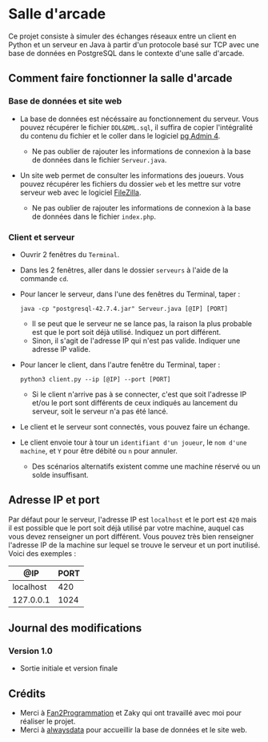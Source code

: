 # Salle d'arcade

Ce projet consiste à simuler des échanges réseaux entre un client en Python et un serveur en Java à partir d'un protocole basé sur TCP avec une base de données en PostgreSQL dans le contexte d'une salle d'arcade.

## Comment faire fonctionner la salle d'arcade

### Base de données et site web

- La base de données est nécéssaire au fonctionnement du serveur. Vous pouvez récupérer le fichier `DDL&DML.sql`, il suffira de copier l'intégralité du contenu du fichier et le coller dans le logiciel [pg Admin 4](https://www.pgadmin.org). 
    - Ne pas oublier de rajouter les informations de connexion à la base de données dans le fichier `Serveur.java`.
 
- Un site web permet de consulter les informations des joueurs. Vous pouvez récupérer les fichiers du dossier `web` et les mettre sur votre serveur web avec le logiciel [FileZilla](https://filezilla-project.org).
    - Ne pas oublier de rajouter les informations de connexion à la base de données dans le fichier `index.php`.

### Client et serveur

- Ouvrir 2 fenêtres du `Terminal`.
- Dans les 2 fenêtres, aller dans le dossier `serveurs` à l'aide de la commande `cd`.
- Pour lancer le serveur, dans l'une des fenêtres du Terminal, taper :
  ```
  java -cp "postgresql-42.7.4.jar" Serveur.java [@IP] [PORT]
  ```

    - Il se peut que le serveur ne se lance pas, la raison la plus probable est que le port soit déjà utilisé. Indiquez un port différent.
    - Sinon, il s'agit de l'adresse IP qui n'est pas valide. Indiquer une adresse IP valide.
- Pour lancer le client, dans l'autre fenêtre du Terminal, taper :
  ```
  python3 client.py --ip [@IP] --port [PORT]
  ```

    - Si le client n'arrive pas à se connecter, c'est que soit l'adresse IP et/ou le port sont différents de ceux indiqués au lancement du serveur, soit le serveur n'a pas été lancé.
- Le client et le serveur sont connectés, vous pouvez faire un échange.
- Le client envoie tour à tour un `identifiant d'un joueur`, le `nom d'une machine`, et `Y` pour être débité ou `n` pour annuler.
    - Des scénarios alternatifs existent comme une machine réservé ou un solde insuffisant.

## Adresse IP et port

Par défaut pour le serveur, l'adresse IP est `localhost` et le port est `420` mais il est possible que le port soit déjà utilisé par votre machine, auquel cas vous devez renseigner un port différent. Vous pouvez très bien renseigner l'adresse IP de la machine sur lequel se trouve le serveur et un port inutilisé. Voici des exemples :

| @IP                    | PORT                        |
| ---------------------- | --------------------------- |
| localhost              | 420                         |
| 127.0.0.1              | 1024                        |

## Journal des modifications

### Version 1.0

- Sortie initiale et version finale

## Crédits

- Merci à [Fan2Programmation](https://github.com/Fan2Programmation) et Zaky qui ont travaillé avec moi pour réaliser le projet.
- Merci à [alwaysdata](https://www.alwaysdata.com/fr/) pour accueillir la base de données et le site web.
